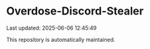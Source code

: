 # Overdose-Discord-Stealer

Last updated: 2025-06-06 12:45:49

This repository is automatically maintained.
